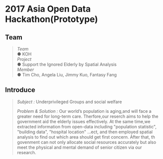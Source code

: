 # 2017 Asia Open Data Hackathon(Prototype)


##  Team<br>
>*Team*<br> 
> ● KOH<br>
>*Project* <br>
> ● Support the Ignored Elderly by Spatial Analysis<br>
>*Member*<br>
> ● Tim Cho, Angela Liu, Jimmy Kuo, Fantasy Fang<br>

## Introduce<br>
> *Subject :* Underprivileged Groups and social welfare
>
> *Problem & Solution :* Our world’s population is aging,and will face a greater need for long-term care.
Therfore,our reserch aims to help the government aid the elderly issues effectively. 
At the same time,we extracted information from open-data including "population statistic", 
"building data", "hospital location" ...ect, and then employed spatial analysis to find out 
which area should get first concern. 
After that, th govenment can not only allocate social resources accurately 
but also meet the physical and mental demand of senior citizen via our research.

